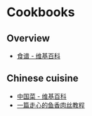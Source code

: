 # Cookbooks


## Overview

- [食谱 - 维基百科](https://zh.wikipedia.org/wiki/%E9%A3%9F%E8%B0%B1)


## Chinese cuisine

- [中国菜 - 维基百科](https://zh.wikipedia.org/wiki/%E4%B8%AD%E5%9B%BD%E8%8F%9C)
- [一篇走心的鱼香肉丝教程](https://zhuanlan.zhihu.com/p/26192571)
